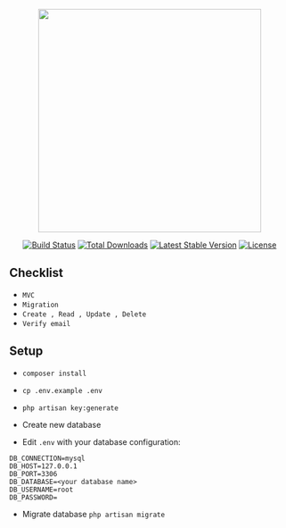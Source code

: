 <p align="center"><a href="https://laravel.com" target="_blank"><img src="https://raw.githubusercontent.com/laravel/art/master/logo-lockup/5%20SVG/2%20CMYK/1%20Full%20Color/laravel-logolockup-cmyk-red.svg" width="400"></a></p>

<p align="center">
<a href="https://travis-ci.org/laravel/framework"><img src="https://travis-ci.org/laravel/framework.svg" alt="Build Status"></a>
<a href="https://packagist.org/packages/laravel/framework"><img src="https://img.shields.io/packagist/dt/laravel/framework" alt="Total Downloads"></a>
<a href="https://packagist.org/packages/laravel/framework"><img src="https://img.shields.io/packagist/v/laravel/framework" alt="Latest Stable Version"></a>
<a href="https://packagist.org/packages/laravel/framework"><img src="https://img.shields.io/packagist/l/laravel/framework" alt="License"></a>
</p>

## Checklist
- `MVC`
- `Migration`
- `Create , Read , Update , Delete`
- `Verify email`

## Setup

- `composer install`

- `cp .env.example .env`

- `php artisan key:generate`

- Create new database

- Edit `.env` with your database configuration:

```
DB_CONNECTION=mysql
DB_HOST=127.0.0.1
DB_PORT=3306
DB_DATABASE=<your database name>
DB_USERNAME=root
DB_PASSWORD=
```

- Migrate database `php artisan migrate`

